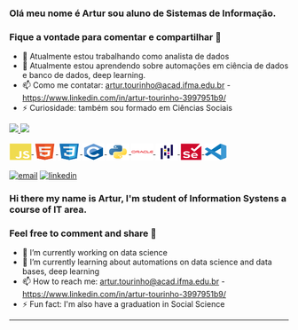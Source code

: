 ### Olá meu nome é Artur sou aluno de Sistemas de Informação.
### Fique a vontade para comentar e compartilhar 👋

- 🔭 Atualmente estou trabalhando como analista de dados
- 🌱 Atualmente estou aprendendo sobre automações em ciência de dados e banco de dados, deep learning.
- 📫 Como me contatar: artur.tourinho@acad.ifma.edu.br - https://www.linkedin.com/in/artur-tourinho-3997951b9/
- ⚡ Curiosidade: também sou formado em Ciências Sociais

<div>
  <a href="https://github.com/Art042">
  <img height="150em" src="https://github-readme-stats.vercel.app/api?username=Art042&show_icons=true&theme=dark&include_all_commits=true&count_private=true"/>
  <img height="150em" src="https://github-readme-stats.vercel.app/api/top-langs/?username=Art042&layout=compact&langs_count=7&theme=dark&include_all_commits=true&count_private=true"/>
</div>
<div style="display: inline_block"><br>
  <img align="center" alt="Js" height="30" width="40" src="https://raw.githubusercontent.com/devicons/devicon/master/icons/javascript/javascript-plain.svg">
  <img align="center" alt="HTML" height="30" width="40" src="https://raw.githubusercontent.com/devicons/devicon/master/icons/html5/html5-original.svg">
  <img align="center" alt="CSS" height="30" width="40" src="https://raw.githubusercontent.com/devicons/devicon/master/icons/css3/css3-original.svg">
  <img align="center" alt="CSS" height="30" width="40" src="https://raw.githubusercontent.com/devicons/devicon/master/icons/c/c-original.svg">
  <img align="center" alt="Python" height="30" width="40" src="https://raw.githubusercontent.com/devicons/devicon/master/icons/python/python-original.svg">
  <img align="center" alt="Oracle" height="30" width="40" src="https://raw.githubusercontent.com/devicons/devicon/master/icons/oracle/oracle-original.svg">
  <img align="center" alt="Pandas" height="30" width="40" src="https://raw.githubusercontent.com/devicons/devicon/master/icons/pandas/pandas-original.svg">
  <img align="center" alt="Selenium" height="30" width="40" src="https://raw.githubusercontent.com/devicons/devicon/master/icons/selenium/selenium-original.svg">
  <img align="center" alt="Selenium" height="30" width="40" src="https://raw.githubusercontent.com/devicons/devicon/master/icons/vscode/vscode-original.svg">
</div> 
<div> 
  <br>
  <a href = "https://mail.google.com/"><img align="center" alt="email" src="https://img.shields.io/badge/-Gmail-%23333?style=for-the-badge&logo=gmail&logoColor=white" target="_blank"></a>
  <a href="https://www.linkedin.com/in/artur-tourinho-3997951b9/" target="_blank"><img align="center" alt="linkedin" src="https://img.shields.io/badge/-LinkedIn-%230077B5?style=for-the-badge&logo=linkedin&logoColor=white" target="_blank"></a> 
 
</div>
 
### Hi there my name is Artur, I'm student of Information Systens a course of IT area.
### Feel free to comment and share 👋

- 🔭 I’m currently working on data science
- 🌱 I’m currently learning about automations on data science and data bases, deep learning
- 📫 How to reach me: artur.tourinho@acad.ifma.edu.br - https://www.linkedin.com/in/artur-tourinho-3997951b9/
- ⚡ Fun fact: I'm also have a graduation in Social Science
----------------------------------------------------------------------------
